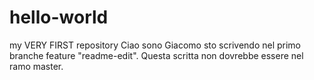 # hello-world
my VERY FIRST repository
Ciao sono Giacomo sto scrivendo nel primo branche feature "readme-edit". Questa scritta non dovrebbe essere nel ramo master.
